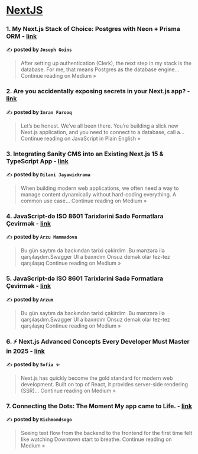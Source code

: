 
<h1><a href=https://medium.com/tag/nextjs/recommended target="_blank" rel="noopener noreferrer">NextJS</a></h1>
<h3>1. My Next.js Stack of Choice: Postgres with Neon + Prisma ORM - <a href="https://medium.com/@joseph.goins/my-next-js-stack-of-choice-postgres-with-neon-prisma-orm-3827663384a7?source=rss------nextjs-5" target="_blank" rel="noopener noreferrer">link</a></h3>

✍️ **posted by `Joseph Goins`**

<blockquote>After setting up authentication (Clerk), the next step in my stack is the database. For me, that means Postgres as the database engine…
Continue reading on Medium »</blockquote>

<h3>2. Are you accidentally exposing secrets in your Next.js app? - <a href="https://javascript.plainenglish.io/are-you-accidentally-exposing-secrets-in-your-next-js-app-da2f7b67c6fb?source=rss------nextjs-5" target="_blank" rel="noopener noreferrer">link</a></h3>

✍️ **posted by `Imran Farooq`**

<blockquote>Let’s be honest. We’ve all been there. You’re building a slick new Next.js application, and you need to connect to a database, call a…
Continue reading on JavaScript in Plain English »</blockquote>

<h3>3. Integrating Sanity CMS into an Existing Next.js 15 & TypeScript App - <a href="https://dilani-jay.medium.com/integrating-sanity-cms-into-an-existing-next-js-15-typescript-app-a5d3d054727e?source=rss------nextjs-5" target="_blank" rel="noopener noreferrer">link</a></h3>

✍️ **posted by `Dilani Jayawickrama`**

<blockquote>When building modern web applications, we often need a way to manage content dynamically without hard-coding everything. A common use case…
Continue reading on Medium »</blockquote>

<h3>4. JavaScript-də ISO 8601 Tarixlərini Sadə Formatlara Çevirmək - <a href="https://medium.com/@arzuuimammadova/javascript-d%C9%99-iso-8601-tarixl%C9%99rini-sad%C9%99-formatlara-%C3%A7evirm%C9%99k-059bc59b9396?source=rss------nextjs-5" target="_blank" rel="noopener noreferrer">link</a></h3>

✍️ **posted by `Arzu Mammadova`**

<blockquote>Bu gün saytım da backından tarixi çəkirdim .Bu mənzərə ilə qarşılaşdım.Swagger UI a baxırdım Onsuz demək olar tez-tez qarşılaşıq
Continue reading on Medium »</blockquote>

<h3>5. JavaScript-də ISO 8601 Tarixlərini Sadə Formatlara Çevirmək - <a href="https://medium.com/@arzuam-af106/javascript-d%C9%99-iso-8601-tarixl%C9%99rini-sad%C9%99-formatlara-%C3%A7evirm%C9%99k-5bd0ab757081?source=rss------nextjs-5" target="_blank" rel="noopener noreferrer">link</a></h3>

✍️ **posted by `Arzum`**

<blockquote>Bu gün saytım da backından tarixi çəkirdim .Bu mənzərə ilə qarşılaşdım.Swagger UI a baxırdım Onsuz demək olar tez-tez qarşılaşıq
Continue reading on Medium »</blockquote>

<h3>6. ⚡ Next.js Advanced Concepts Every Developer Must Master in 2025  - <a href="https://medium.com/@Sofia07/next-js-advanced-concepts-every-developer-must-master-in-2025-81cd7234c994?source=rss------nextjs-5" target="_blank" rel="noopener noreferrer">link</a></h3>

✍️ **posted by `Sofia ✨`**

<blockquote>Next.js has quickly become the gold standard for modern web development. Built on top of React, it provides server-side rendering (SSR)…
Continue reading on Medium »</blockquote>

<h3>7. Connecting the Dots: The Moment My app came to Life. - <a href="https://medium.com/@richmondsogo/connecting-the-dots-the-moment-my-app-came-to-life-39e6e02f9c6c?source=rss------nextjs-5" target="_blank" rel="noopener noreferrer">link</a></h3>

✍️ **posted by `Richmondsogo`**

<blockquote>Seeing text flow from the backend to the frontend for the first time felt like watching Downtown start to breathe.
Continue reading on Medium »</blockquote>

